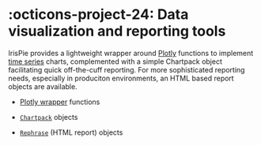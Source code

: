 
# :octicons-project-24: Data visualization and reporting tools

IrisPie provides a lightweight wrapper around [Plotly](www.plotly.com)
functions to implement [time series](../data_management/time_series.md)
charts, complemented with a simple Chartpack object facilitating quick
off-the-cuff reporting. For more sophisticated reporting needs, especially
in produciton environments, an HTML based report objects are available.

* [Plotly wrapper](plotly_wrapper.md) functions

* [`Chartpack`](chartpacks.md) objects

* [`Rephrase`](html_reports.md) (HTML report) objects


